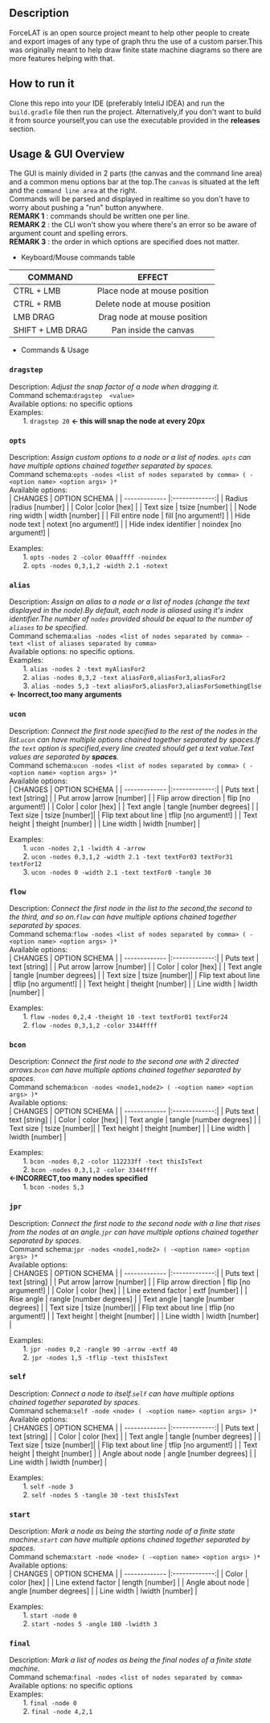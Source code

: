 ## Description
ForceLAT is an open source project meant to help other people to create and export images of any type of graph thru the use of a custom parser.This was originally meant to help draw finite
state machine diagrams so there are more features helping with that.

## How to run it
Clone this repo into your IDE (preferably InteliJ IDEA) and run the `build.gradle` file then run the project.
Alternatively,if you don't want to build it from source yourself,you can use the executable provided in the **releases** section.

## Usage & GUI Overview
The GUI is mainly divided in 2 parts (the canvas and the command line area) and a common menu options bar at the top.The `canvas` is situated 
at the left and the `command line area` at the right.<br/> Commands will be parsed and displayed in realtime so you don't have to worry about pushing a "run" button anywhere.
<br/> **REMARK 1** : commands should be written one per line.<br/>
**REMARK 2** : the CLI won't show you where there's an error so be aware of argument count and spelling errors. <br/>
**REMARK 3** : the order in which options are specified does not matter.


* Keyboard/Mouse commands table 

| COMMAND          | EFFECT        |
| -------------    |:-------------:|
| CTRL + LMB       | Place node at mouse position |
| CTRL + RMB       | Delete node at mouse position |
| LMB DRAG       | Drag node at mouse position |
| SHIFT + LMB DRAG       | Pan inside the canvas |

* Commands & Usage
### `dragstep`
Description: *Adjust the snap factor of a node when dragging it.*<br/>
Command schema:`dragstep  <value>` <br/>
Available options: no specific options <br/>
Examples: <br/>
&nbsp;&nbsp;&nbsp;&nbsp;&nbsp;&nbsp; 1. `dragstep 20` **<- this will snap the node at every 20px** <br/>

### `opts`
Description: *Assign custom options to a node or a list of nodes. `opts` can have multiple options chained together separated by spaces.* <br/>
Command schema:`opts -nodes <list of nodes separated by comma> ( -<option name> <option args> )*` <br/>
Available options: <br/>
| CHANGES          | OPTION SCHEMA        |
| -------------    |:-------------:|
| Radius        |radius [number] |
| Color        |color [hex] |
| Text size       | tsize [number] |
| Node ring width      | width [number] |
| Fill entire node     | fill [no argument!] |
| Hide node text      | notext [no argument!] |
| Hide index identifier      | noindex [no argument!] |

Examples: <br/>
&nbsp;&nbsp;&nbsp;&nbsp;&nbsp;&nbsp; 1. `opts -nodes 2 -color 00aaffff -noindex` <br/>
&nbsp;&nbsp;&nbsp;&nbsp;&nbsp;&nbsp; 2. `opts -nodes 0,3,1,2 -width 2.1 -notext` <br/>
### `alias`
Description: *Assign an alias to a node or a list of nodes (change the text displayed in the node).By default,
each node is aliased using it's index identifier.The number of `nodes` provided should be equal to the number of `aliases` to be specified.* <br/>
Command schema:`alias -nodes <list of nodes separated by comma> -text <list of aliases separated by comma>` <br/>
Available options: no specific options. <br/>
Examples: <br/>
&nbsp;&nbsp;&nbsp;&nbsp;&nbsp;&nbsp; 1. `alias -nodes 2 -text myAliasFor2` <br/>
&nbsp;&nbsp;&nbsp;&nbsp;&nbsp;&nbsp; 2. `alias -nodes 0,3,2 -text aliasFor0,aliasFor3,aliasFor2` <br/>
&nbsp;&nbsp;&nbsp;&nbsp;&nbsp;&nbsp; 3. `alias -nodes 5,3 -text aliasFor5,aliasFor3,aliasForSomethingElse` **<- Incorrect,too many arguments** <br/>
### `ucon`
Description: *Connect the first node specified to the rest of the nodes in the list.`ucon` can have multiple options chained together separated by spaces.If the `text` option is
specified,every line created should get a text value.Text values are separated by **spaces**.*<br/>
Command schema:`ucon -nodes <list of nodes separated by comma> ( -<option name> <option args> )*` <br/>
Available options: <br/>
| CHANGES          | OPTION SCHEMA        |
| -------------    |:-------------:|
| Puts text     | text [string] |
| Put arrow        |arrow [number] |
| Flip arrow direction     | flip [no argument!] |
| Color       | color [hex] |
| Text angle      | tangle [number degrees] |
| Text size     | tsize [number]|
| Flip text about line      | tflip [no argument!] |
| Text height     | theight [number] |
| Line width    | lwidth [number] |

Examples: <br/>
&nbsp;&nbsp;&nbsp;&nbsp;&nbsp;&nbsp; 1. `ucon -nodes 2,1 -lwidth 4 -arrow` <br/>
&nbsp;&nbsp;&nbsp;&nbsp;&nbsp;&nbsp; 2. `ucon -nodes 0,3,1,2 -width 2.1 -text textFor03 textFor31 textFor12`<br/>
&nbsp;&nbsp;&nbsp;&nbsp;&nbsp;&nbsp; 3. `ucon -nodes 0 -width 2.1 -text textFor0 -tangle 30`<br/>
### `flow`
Description: *Connect the first node in the list to the second,the second to the third, and so on.`flow` can have multiple options chained together separated by spaces.*<br/>
Command schema:`flow -nodes <list of nodes separated by comma> ( -<option name> <option args> )*` <br/>
Available options: <br/>
| CHANGES          | OPTION SCHEMA        |
| -------------    |:-------------:|
| Puts text     | text [string] |
| Put arrow        |arrow [number] |
| Color       | color [hex] |
| Text angle      | tangle [number degrees] |
| Text size     | tsize [number]|
| Flip text about line      | tflip [no argument!] |
| Text height     | theight [number] |
| Line width    | lwidth [number] |

Examples: <br/>
&nbsp;&nbsp;&nbsp;&nbsp;&nbsp;&nbsp; 1. `flow -nodes 0,2,4 -theight 10 -text textFor01 textFor24` <br/>
&nbsp;&nbsp;&nbsp;&nbsp;&nbsp;&nbsp; 2. `flow -nodes 0,3,1,2 -color 3344ffff`<br/>
### `bcon`
Description: *Connect the first node to the second one with 2 directed arrows.`bcon` can have multiple options chained together separated by spaces.*<br/>
Command schema:`bcon -nodes <node1,node2> ( -<option name> <option args> )*` <br/>
Available options: <br/>
| CHANGES          | OPTION SCHEMA        |
| -------------    |:-------------:|
| Puts text     | text [string] |
| Color       | color [hex] |
| Text angle      | tangle [number degrees] |
| Text size     | tsize [number]|
| Text height     | theight [number] |
| Line width    | lwidth [number] |

Examples: <br/>
&nbsp;&nbsp;&nbsp;&nbsp;&nbsp;&nbsp; 1. `bcon -nodes 0,2 -color 112233ff -text thisIsText` <br/>
&nbsp;&nbsp;&nbsp;&nbsp;&nbsp;&nbsp; 2. `bcon -nodes 0,3,1,2 -color 3344ffff`<br/> **<-INCORRECT,too many nodes specified** <br/>
&nbsp;&nbsp;&nbsp;&nbsp;&nbsp;&nbsp; 1. `bcon -nodes 5,3` <br/>
### `jpr`
Description: *Connect the first node to the second node with a line that rises from the nodes at an angle.`jpr` can have multiple options chained together separated by spaces.*<br/>
Command schema:`jpr -nodes <node1,node2> ( -<option name> <option args> )*` <br/>
Available options: <br/>
| CHANGES          | OPTION SCHEMA        |
| -------------    |:-------------:|
| Puts text     | text [string] |
| Put arrow        |arrow [number] |
| Flip arrow direction     | flip [no argument!] |
| Color       | color [hex] |
| Line extend factor      | extf [number] |
| Rise angle     | rangle [number degrees] |
| Text angle      | tangle [number degrees] |
| Text size     | tsize [number]|
| Flip text about line      | tflip [no argument!] |
| Text height     | theight [number] |
| Line width    | lwidth [number] |

Examples: <br/>
&nbsp;&nbsp;&nbsp;&nbsp;&nbsp;&nbsp; 1. `jpr -nodes 0,2 -rangle 90 -arrow -extf 40` <br/>
&nbsp;&nbsp;&nbsp;&nbsp;&nbsp;&nbsp; 2. `jpr -nodes 1,5 -tflip -text thisIsText`<br/>
### `self`
Description: *Connect a node to itself.`self` can have multiple options chained together separated by spaces.*<br/>
Command schema:`self -node <node> ( -<option name> <option args> )*` <br/>
Available options: <br/>
| CHANGES          | OPTION SCHEMA        |
| -------------    |:-------------:|
| Puts text     | text [string] |
| Color       | color [hex] |
| Text angle      | tangle [number degrees] |
| Text size     | tsize [number]|
| Flip text about line      | tflip [no argument!] |
| Text height     | theight [number] |
| Angle about node     | angle [number degrees] |
| Line width    | lwidth [number] |

Examples: <br/>
&nbsp;&nbsp;&nbsp;&nbsp;&nbsp;&nbsp; 1. `self -node 3` <br/>
&nbsp;&nbsp;&nbsp;&nbsp;&nbsp;&nbsp; 2. `self -nodes 5 -tangle 30 -text thisIsText`<br/>
### `start`
Description: *Mark a node as being the starting node of a finite state machine.`start` can have multiple options chained together separated by spaces.*<br/>
Command schema:`start -node <node> ( -<option name> <option args> )*` <br/>
Available options: <br/>
| CHANGES          | OPTION SCHEMA        |
| -------------    |:-------------:|
| Color       | color [hex] |
| Line extend factor      | length [number] |
| Angle about node     | angle [number degrees] |
| Line width    | lwidth [number] |

Examples: <br/>
&nbsp;&nbsp;&nbsp;&nbsp;&nbsp;&nbsp; 1. `start -node 0` <br/>
&nbsp;&nbsp;&nbsp;&nbsp;&nbsp;&nbsp; 2. `start -nodes 5 -angle 180 -lwidth 3`<br/>
### `final`
Description: *Mark a list of nodes as being the final nodes of a finite state machine.*<br/>
Command schema:`final -nodes <list of nodes separated by comma>` <br/>
Available options: no specific options <br/>
Examples: <br/>
&nbsp;&nbsp;&nbsp;&nbsp;&nbsp;&nbsp; 1. `final -node 0` <br/>
&nbsp;&nbsp;&nbsp;&nbsp;&nbsp;&nbsp; 2. `final -node 4,2,1` <br/>





